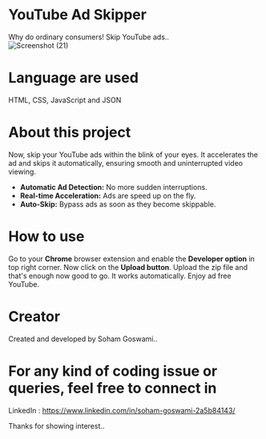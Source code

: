 # YouTube Ad Skipper
Why do ordinary consumers! Skip YouTube ads..  
![Screenshot (21)](https://github.com/sohamgoswami07/YouTube-Ad-Skipper/assets/65434681/93325fbe-a240-4efb-a7aa-9a43bd627cc7)

# Language are used
HTML, CSS, JavaScript and JSON  

# About this project
Now, skip your YouTube ads within the blink of your eyes. It accelerates the ad and skips it automatically, ensuring smooth and uninterrupted video viewing.  
<ul>
  <li><b>Automatic Ad Detection:</b> No more sudden interruptions.</li>
  <li><b>Real-time Acceleration:</b> Ads are speed up on the fly.</li>
  <li><b>Auto-Skip:</b> Bypass ads as soon as they become skippable.</li>
</ul>
  
# How to use
Go to your <strong>Chrome</strong> browser extension and enable the <strong>Developer option</strong> in top right corner. Now click on the <strong>Upload button</strong>.
Upload the zip file and that's enough now good to go. It works automatically. Enjoy ad free YouTube.

# Creator
Created and developed by Soham Goswami..

# For any kind of coding issue or queries, feel free to connect in
LinkedIn : https://www.linkedin.com/in/soham-goswami-2a5b84143/

Thanks for showing interest..
